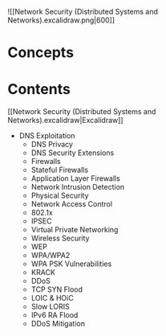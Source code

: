 ![[Network Security (Distributed Systems and Networks).excalidraw.png|600]]

# Concepts

# Contents

[[Network Security (Distributed Systems and Networks).excalidraw|Excalidraw]]

- DNS Exploitation
	- DNS Privacy
	- DNS Security Extensions
	- Firewalls
	- Stateful Firewalls
	- Application Layer Firewalls
	- Network Intrusion Detection
	- Physical Security
	- Network Access Control
	- 802.1x
	- IPSEC
	- Virtual Private Networking
	- Wireless Security
	- WEP
	- WPA/WPA2
	- WPA PSK Vulnerabilities
	- KRACK
	- DDoS
	- TCP SYN Flood
	- LOIC & HOiC
	- Slow LORIS
	- IPv6 RA Flood
	- DDoS Mitigation
